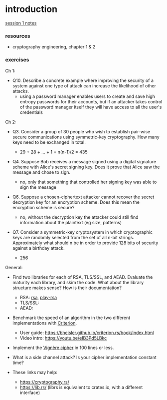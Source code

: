 # introduction

[session 1 notes](https://uncloak.org/courses/rust+cryptography+engineering/course-2022-11-18+Session+1+Notes)

### resources
* cryptography engineering, chapter 1 & 2


### exercises
Ch 1:
- Q10. Describe a concrete example where improving the security of a system against one type of 
attack can increase the likelihood of other attacks.
  - using a password manager enables users to create and save high entropy passwords for their accounts,
    but if an attacker takes control of the password manager itself they will have access to all the user's 
    credentials


Ch 2:
- Q3. Consider a group of 30 people who wish to establish pair-wise secure communications using symmetric-key cryptography. 
      How many keys need to be exchanged in total.
  - 29 + 28 + ... + 1 = n(n-1)/2 = 435
 
- Q4. Suppose Bob receives a message signed using a digital signature scheme with Alice's secret signing key. 
      Does it prove that Alice saw the message and chose to sign.
  - no, only that something that controlled her signing key was able to sign the message
 
- Q6. Suppose a chosen-ciphertext attacker cannot recover the secret decryption key for an encryption scheme. 
      Does this mean the encryption scheme is secure?
  - no, without the decryption key the attacker could still find information about the plaintext (eg size, patterns)
 
- Q7. Consider a symmetric-key cryptosystem in which cryptographic keys are randomly selected from the set of
      all n-bit strings. Approximately what should n be in order to provide 128 bits of security against a birthday attack.
  - 256

General:
- Find two libraries for each of RSA, TLS/SSL, and AEAD. Evaluate the maturity each library, and skim the code. What about the library structure makes sense? How is their documentation? 

  - RSA: [rsa](https://github.com/RustCrypto/RSA), [play-rsa](https://github.com/getreu/play-rsa/)
  - TLS/SSL:
  - AEAD:
- Benchmark the speed of an algorithm in the two different implementations with [Criterion](https://lib.rs/crates/criterion).
    - User guide: https://bheisler.github.io/criterion.rs/book/index.html
    - Video intro: https://youtu.be/eIB3Pd5LBkc
- Implement the [Vignère cipher](https://en.wikipedia.org/wiki/Vigen%C3%A8re_cipher) in 100 lines or less.
- What is a side channel attack? Is your cipher implementation constant time?

- These links may help:
    - https://cryptography.rs/
    - https://lib.rs/ (librs is equivalent to crates.io, with a different interface)